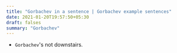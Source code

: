 ```yaml
---
title: "Gorbachev in a sentence | Gorbachev example sentences"
date: 2021-01-20T19:57:50+05:30
draft: falses
summary: "Gorbachev"
---
```

- `Gorbachev`'s not downstairs.
                 
